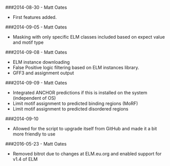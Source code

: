 ###2014-08-30 - Matt Oates
   * First features added.

###2014-09-05 - Matt Oates
   * Masking with only specific ELM classes included based on expect value and motif type

###2014-09-08 - Matt Oates
   * ELM instance downloading
   * False Positive logic filtering based on ELM instances library.
   * GFF3 and assignment output

###2014-09-09 - Matt Oates
   * Integrated ANCHOR predictions if this is installed on the system (independent of OS)
   * Limit motif assignment to predicted binding regions (MoRF)
   * Limit motif assignment to predicted disordered regions

###2014-09-10
   * Allowed for the script to upgrade itself from GitHub and made it a bit more friendly to use

###2016-05-23 - Matt Oates
   * Removed bitrot due to changes at ELM.eu.org and enabled support for v1.4 of ELM

